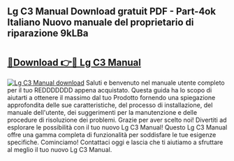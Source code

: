 ## Lg C3 Manual Download gratuit PDF - Part-4ok Italiano Nuovo manuale del proprietario di riparazione 9kLBa

# <h2><a href="http://dfc19sg.blite.top/?on=Lg+C3+Manual">🔗Download 👉🔴 Lg C3 Manual</a></h2>

[![Lg C3 Manual download](https://i.imgur.com/lujVjoI.png)](http://dfc19sg.blite.top/?on=Lg+C3+Manual)
Saluti e benvenuto nel manuale utente completo per il tuo REDDDDDDD appena acquistato. Questa guida ha lo scopo di aiutarti a ottenere il massimo dal tuo Prodotto fornendo una spiegazione approfondita delle sue caratteristiche, del processo di installazione, del manuale dell'utente, dei suggerimenti per la manutenzione e delle procedure di risoluzione dei problemi. Grazie per aver scelto noi! Divertiti ad esplorare le possibilità con il tuo nuovo Lg C3 Manual! Questo Lg C3 Manual offre una gamma completa di funzionalità per soddisfare le tue esigenze specifiche. Cominciamo! Contattaci oggi e lascia che ti aiutiamo a sfruttare al meglio il tuo nuovo Lg C3 Manual.
